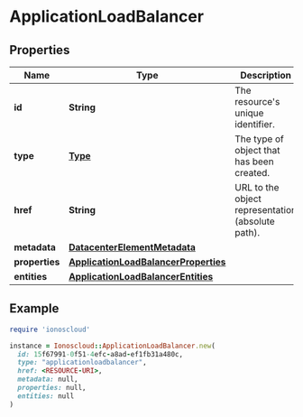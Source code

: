 # ApplicationLoadBalancer

## Properties

| Name | Type | Description | Notes |
| ---- | ---- | ----------- | ----- |
| **id** | **String** | The resource&#39;s unique identifier. | [optional][readonly] |
| **type** | [**Type**](Type.md) | The type of object that has been created. | [optional] |
| **href** | **String** | URL to the object representation (absolute path). | [optional][readonly] |
| **metadata** | [**DatacenterElementMetadata**](DatacenterElementMetadata.md) |  | [optional] |
| **properties** | [**ApplicationLoadBalancerProperties**](ApplicationLoadBalancerProperties.md) |  |  |
| **entities** | [**ApplicationLoadBalancerEntities**](ApplicationLoadBalancerEntities.md) |  | [optional] |

## Example

```ruby
require 'ionoscloud'

instance = Ionoscloud::ApplicationLoadBalancer.new(
  id: 15f67991-0f51-4efc-a8ad-ef1fb31a480c,
  type: "applicationloadbalancer",
  href: <RESOURCE-URI>,
  metadata: null,
  properties: null,
  entities: null
)
```


